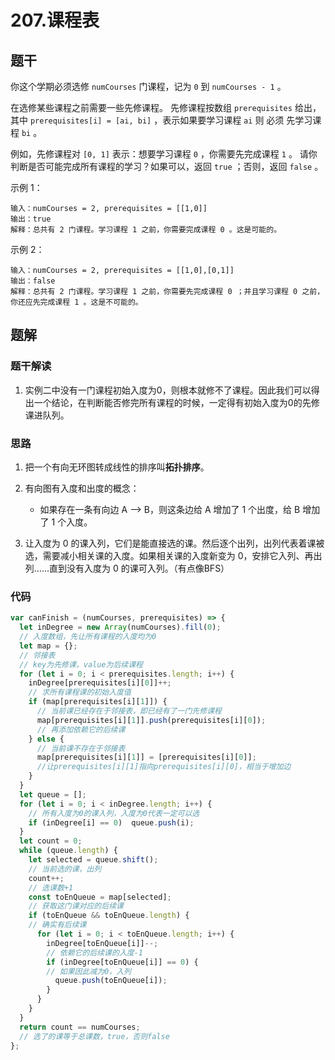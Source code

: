 # 207.课程表

## 题干

你这个学期必须选修 `numCourses` 门课程，记为 `0` 到 `numCourses - 1` 。

在选修某些课程之前需要一些先修课程。 先修课程按数组 `prerequisites` 给出，其中 `prerequisites[i] = [ai, bi]` ，表示如果要学习课程 `ai` 则 必须 先学习课程  `bi` 。

例如，先修课程对 `[0, 1]` 表示：想要学习课程 `0` ，你需要先完成课程 `1` 。
请你判断是否可能完成所有课程的学习？如果可以，返回 `true` ；否则，返回 `false` 。

示例 1：

```
输入：numCourses = 2, prerequisites = [[1,0]]
输出：true
解释：总共有 2 门课程。学习课程 1 之前，你需要完成课程 0 。这是可能的。
```

示例 2：

```
输入：numCourses = 2, prerequisites = [[1,0],[0,1]]
输出：false
解释：总共有 2 门课程。学习课程 1 之前，你需要先完成课程 0 ；并且学习课程 0 之前，你还应先完成课程 1 。这是不可能的。
```

## 题解

### 题干解读

1. 实例二中没有一门课程初始入度为0，则根本就修不了课程。因此我们可以得出一个结论，在判断能否修完所有课程的时候，一定得有初始入度为0的先修课进队列。

### 思路

1. 把一个有向无环图转成线性的排序叫**拓扑排序**。
2. 有向图有入度和出度的概念：
   - 如果存在一条有向边 A --> B，则这条边给 A 增加了 1 个出度，给 B 增加了 1 个入度。

3. 让入度为 0 的课入列，它们是能直接选的课。然后逐个出列，出列代表着课被选，需要减小相关课的入度。如果相关课的入度新变为 0，安排它入列、再出列……直到没有入度为 0 的课可入列。（有点像BFS）

### 代码

```javascript
var canFinish = (numCourses, prerequisites) => {
  let inDegree = new Array(numCourses).fill(0); 
  // 入度数组，先让所有课程的入度均为0
  let map = {};                                 
  // 邻接表
  // key为先修课，value为后续课程
  for (let i = 0; i < prerequisites.length; i++) {
    inDegree[prerequisites[i][0]]++;              
    // 求所有课程课的初始入度值
    if (map[prerequisites[i][1]]) {               
      // 当前课已经存在于邻接表，即已经有了一门先修课程
      map[prerequisites[i][1]].push(prerequisites[i][0]); 
      // 再添加依赖它的后续课
    } else {                                      
      // 当前课不存在于邻接表
      map[prerequisites[i][1]] = [prerequisites[i][0]];
      //让prerequisites[i][1]指向prerequisites[i][0]，相当于增加边
    }
  }
  let queue = [];
  for (let i = 0; i < inDegree.length; i++) { 
    // 所有入度为0的课入列，入度为0代表一定可以选
    if (inDegree[i] == 0)  queue.push(i);
  }
  let count = 0;
  while (queue.length) {
    let selected = queue.shift();           
    // 当前选的课，出列
    count++;                                  
    // 选课数+1
    const toEnQueue = map[selected];          
    // 获取这门课对应的后续课
    if (toEnQueue && toEnQueue.length) {      
    // 确实有后续课
      for (let i = 0; i < toEnQueue.length; i++) {
        inDegree[toEnQueue[i]]--;             
        // 依赖它的后续课的入度-1
        if (inDegree[toEnQueue[i]] == 0) {    
        // 如果因此减为0，入列
          queue.push(toEnQueue[i]);
        }
      }
    }
  }
  return count == numCourses; 
  // 选了的课等于总课数，true，否则false
};
```

